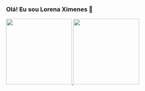 ### Olá! Eu sou Lorena Ximenes 👋

<div>
<a href="https://github.com/lorenaxmn">
<img loading="lazy" height="180em" src="https://github-readme-stats.vercel.app/api/top-langs/?username=lorenaxmn&layout=compact&langs_count=7&theme=dracula"/>
<img loading="lazy" height="180em" src="https://github-readme-stats.vercel.app/api?username=lorenaxmn&show_icons=true&theme=dracula&include_all_commits=true&count_private=true"/>
</div>
